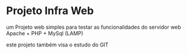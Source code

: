 
# Projeto Infra Web

um Projeto web simples para testar as funcionalidades do servidor web Apache + PHP + MySql (LAMP)

este projeto também visa o estudo do GIT
